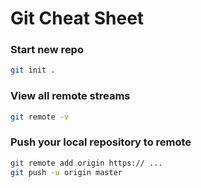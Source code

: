 # Git Cheat Sheet

### Start new repo
```bash
git init .
```

### View all remote streams
```bash
git remote -v
```
### Push your local repository to remote
```bash
git remote add origin https:// ...
git push -u origin master
```
